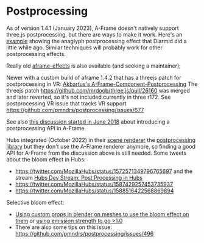 # Postprocessing

As of version 1.4.1 (January 2023), A-Frame doesn't natively support three.js postprocessing, but there are ways to make it work.
Here's an [example](https://glitch.com/edit/#!/anaglyph-postprocessing?path=index.html) showing the anaglyph postprocessing effect that Diarmid did a little while ago.
Similar techniques will probably work for other postprocessing effects.

Really old [aframe-effects](https://github.com/wizgrav/aframe-effects) is also available (and seeking a maintainer);

Newer with a custom build of aframe 1.4.2 that has a threejs patch for postprocessing in VR: [Akbartus's A-Frame-Component-Postprocessing](https://github.com/akbartus/A-Frame-Component-Postprocessing)
The threejs patch https://github.com/mrdoob/three.js/pull/26160 was merged and later reverted, so it's not included currently in three r172.
See postprocessing VR issue that tracks VR support https://github.com/pmndrs/postprocessing/issues/677

See also [this discussion started in June 2018](https://github.com/aframevr/aframe/pull/3645) about introducing a postprocessing API in A-Frame.

Hubs integrated (October 2022) in their [scene renderer](https://github.com/mozilla/hubs/pull/5742) the [postprocessing library](https://www.npmjs.com/package/postprocessing)
but they don't use the A-Frame renderer anymore, so finding a good API for A-Frame from the discussion above is still needed.
Some tweets about the bloom effect in Hubs:

- https://twitter.com/MozillaHubs/status/1572571349796765697 and the stream [Hubs Dev Stream: Post Processing in Hubs](https://www.youtube.com/watch?v=1-ca5qKivpY)
- https://twitter.com/MozillaHubs/status/1587429257453735937
- https://twitter.com/MozillaHubs/status/1588516422568869894

Selective bloom effect:
- [Using custom props in blender on meshes to use the bloom effect on them](https://www.youtube.com/watch?v=er02gtD8asA) or [using emission strength to go >1.0](https://twitter.com/AshConnell/status/1625242297410678784)
- There are also some tips on this issue: https://github.com/pmndrs/postprocessing/issues/496

